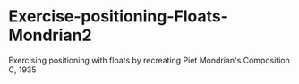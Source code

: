 # Exercise-positioning-Floats-Mondrian2
Exercising positioning with floats by recreating Piet Mondrian's Composition C, 1935
